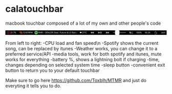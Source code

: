 # calatouchbar
macbook touchbar composed of a lot of my own and other people's code

![Here's what it looks like](https://github.com/caIamity/calatouchbar/blob/master/Touch%20Bar%20Shot%202020-07-09%20at%2016.24.24.png)

From left to right:
 -CPU load and fan speed\n
 -Spotify shows the current song, can be replaced by itunes
 -Weather works, you can change it to a preferred service/API
 -media tools, work for both spotify and itunes, mute works for everything
 -battery %, shows a lightning bolt if charging
 -time, changes depending on selected system time
 -sleep button
 -convenient exit button to return you to your default touchbar

Make sure to go here https://github.com/Toxblh/MTMR and just do everyting it tells you to do.
